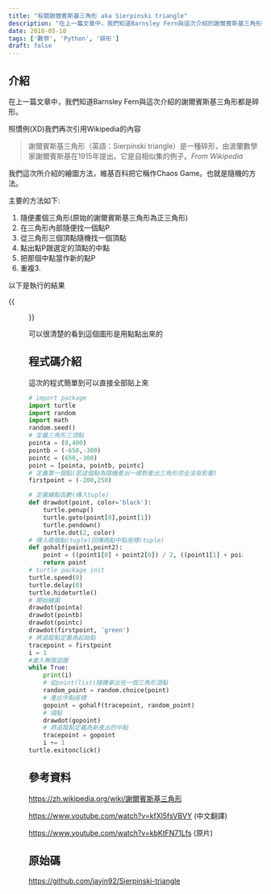 ```yaml
---
title: "有關謝爾賓斯基三角形 aka Sierpinski triangle"
description: "在上一篇文章中，我們知道Barnsley Fern與這次介紹的謝爾賓斯基三角形都是碎形。本篇文章就來介紹謝爾賓斯基三角形吧。"
date: 2018-05-10
tags: ['數學', 'Python', '碎形']
draft: false
---
```


## 介紹
在上一篇文章中，我們知道Barnsley Fern與這次介紹的謝爾賓斯基三角形都是碎形。

照慣例(XD)我們再次引用Wikipedia的內容

> 謝爾賓斯基三角形（英語：Sierpinski triangle）是一種碎形，由波蘭數學家謝爾賓斯基在1915年提出。它是自相似集的例子。*From Wikipedia*

我們這次所介紹的繪圖方法，維基百科把它稱作Chaos Game。也就是隨機的方法。

主要的方法如下:
1. 隨便畫個三角形(原始的謝爾賓斯基三角形為正三角形)
2. 在三角形內部隨便找一個點P
3. 從三角形三個頂點隨機找一個頂點
4. 點出點P跟選定的頂點的中點
5. 把那個中點當作新的點P
6. 重複3.

以下是執行的結果

{{<figure src="/image/Sierpinskitriangle.png">}}

可以很清楚的看到這個圖形是用點點出來的

## 程式碼介紹
這次的程式簡單到可以直接全部貼上來

```python
# import package
import turtle
import random
import math
random.seed()
# 定義三角形三頂點
pointa = (0,400)
pointb = (-650,-300)
pointc = (650,-300)
point = [pointa, pointb, pointc]
# 定義第一個點(若這個點為隨機產出一樣對產出三角形完全沒有影響)
firstpoint = (-200,250)

# 定義繪點函數(傳入tuple)
def drawdot(point, color='black'):
	turtle.penup()
	turtle.goto(point[0],point[1])
	turtle.pendown()
	turtle.dot(2, color)
# 傳入兩個點(tuple)回傳兩點中點座標(tuple)
def gohalf(point1,point2):
	point = ((point1[0] + point2[0]) / 2, ((point1[1] + point2[1]) / 2))
	return point
# turtle package init
turtle.speed(0)
turtle.delay(0)
turtle.hideturtle()
# 開始繪圖
drawdot(pointa)
drawdot(pointb)
drawdot(pointc)
drawdot(firstpoint, 'green')
# 將追蹤點定義為起始點
tracepoint = firstpoint
i = 1
#進入無限迴圈
while True:
	print(i)
	# 從point(list)隨機拿出任一個三角形頂點
	random_point = random.choice(point)
	# 產出中點座標
	gopoint = gohalf(tracepoint, random_point)
	# 描點
	drawdot(gopoint)
	# 將追蹤點定義為新產出的中點
	tracepoint = gopoint
	i += 1
turtle.exitonclick()
```
## 參考資料
https://zh.wikipedia.org/wiki/謝爾賓斯基三角形

https://www.youtube.com/watch?v=kfXl5fsVBVY (中文翻譯)

https://www.youtube.com/watch?v=kbKtFN71Lfs (原片)

## 原始碼
https://github.com/jayin92/Sierpinski-triangle

